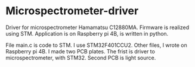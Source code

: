 # Microspectrometer-driver
Driver for microspectrometer Hamamatsu C12880MA.  Firmware is realized using STM. Application is on Raspberry pi 4B, is written  in python.

File main.c is code to STM. I use STM32F401CCU2. Other files, I wrote on Raspberry pi 4B. I made two PCB plates. The frist is driver to microspectrometer, with STM32. Second PCB is light source.
